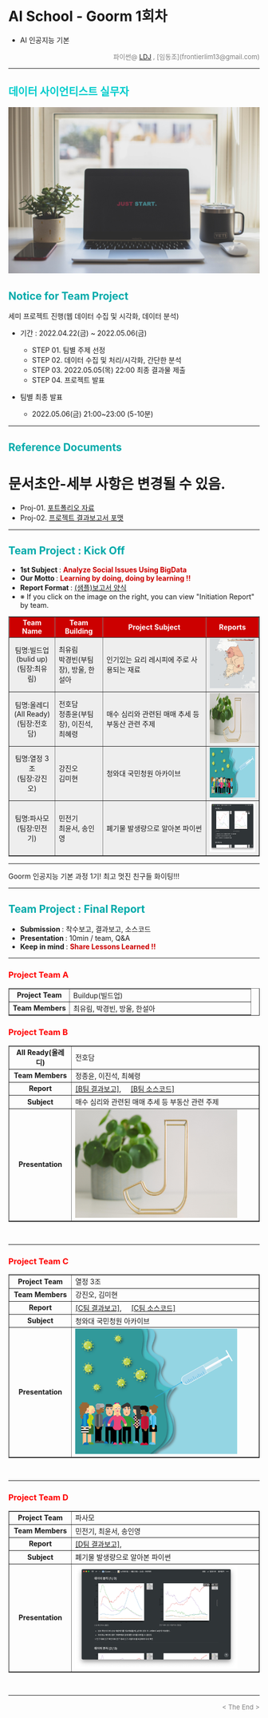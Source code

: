 
# AI School - Goorm 1회차
* AI 인공지능 기본

<div align='right'>
    <font size=2 color='gray'>파이썬@ <font color='blue'>
       <a href='https://www.facebook.com/dongjo.lim.7'>LDJ</a>
    </font>, [임동조](frontierlim13@gmail.com)</font></div>
<hr>

<h2><font color="#00CCCC"><b>데이터 사이언티스트 실무자</b></font></h2>

<img src="./images/just_start.jpg">

## <font color='#00AAAA'>Notice for Team Project</font>

세미 프로젝트 진행(웹 데이터 수집 및 시각화, 데이터 분석)
* 기간 : 2022.04.22(금) ~ 2022.05.06(금) <br>
  * STEP 01. 팀별 주제 선정 <br>
  * STEP 02. 데이터 수집 및 처리/시각화, 간단한 분석<br>
  * STEP 03. 2022.05.05(목) 22:00 최종 결과물 제출<br>
  * STEP 04. 프로젝트 발표<br>
  
* 팀별 최종 발표   <br>
  * 2022.05.06(금) 21:00~23:00 (5-10분)
<hr>

## <font color='#00AAAA'>Reference Documents</font>

# 문서초안-세부 사항은 변경될 수 있음.
- Proj-01. [포트폴리오 자료      ][proj-01]
- Proj-02. [프로젝트 결과보고서 포맷   ][proj-02]


[proj-01]:  ./docu/Goorm10_프로젝트보고서_포맷_OOO팀.docx "Go proj-01"
[proj-02]:  ./docu/팀별프로젝트수행_결과작성양식_kdigital.pptx "Go proj-02"

<hr>


##  <font color='#00AAAA'>Team Project : Kick Off</font>

- <b>1st Subject </b>: <font color='#CC0000'><b>Analyze Social Issues Using BigData </b></font>
- <b>Our Motto   </b>: <font color='#CC0000'><b>Learning by doing, doing by learning !! </b></font>
- <b>Report Format </b>: <a href="./docu/Goorm10_프로젝트보고서_포맷_OOO팀.docx">(샘플)보고서 양식</a>
- ※ If you click on the image on the right, you can view "Initiation Report" by team.


<div align="left">
<table border=1 bgcolor="#EEEEEE">
	<tr bgcolor="#CC0000">
		<td width="100">
		<div align="center"><font color="#FFFFFF"><b>Team Name</b></font></div>
		</td>
		<td width="100">
		<div align="center"><font color="#FFFFFF"><b>Team Building</b></font></div>
		</td>
		<td width="300">
		<div align="center"><font color="#FFFFFF"><b>Project Subject</b></font></div>
		</td>
		<td width="120">
		<div align="center"><font color="#FFFFFF"><b>Reports</b></font></div>
		</td>
	</tr>
	<tr>
		<td>
        <div align="center"> 팀명:빌드업(bulid up)<br/>(팀장:최유림)<br/> 
            <b></b>
		</div>
		</td>
		<td>
            <div align="left">최유림<br/>박경빈(부팀장), 방울, 한설아</div>
        </td>
		<td>
			<div align="left"> 인기있는 요리 레시피에 주로 사용되는 재료 </div></td>
		<td>
            <div align="center"> <a href="#">
				<img src='images/01_pic.png' width=200 height=100  alt="빌드업"></a>    
            </div>
        </td>
	</tr>
	<tr>
		<td>
        <div align="center"> 팀명:올레디(All Ready)<br/>(팀장:전호담)<br/> 
            <b></b>
		</div>
		</td>
		<td>
            <div align="left">전호담<br/>정종윤(부팀장), 이진석, 최혜령</div>
        </td>
		<td>
			<div align="left"> 매수 심리와 관련된 매매 추세 등 부동산 관련 주제 </div></td>
		<td>
            <div align="center"> <a href="#">
				<img src='images/02_image.jpg' width=200 height=100  alt="올레디"></a>    
            </div>
        </td>
	</tr>
	<tr>
		<td>
        <div align="center"> 팀명:열정 3조<br/>(팀장:강진오)<br/> 
            <b></b>
		</div>
		</td>
		<td>
            <div align="left">강진오<br/> 김미현 </div>
        </td>
		<td>
			<div align="left"> 청와대 국민청원 아카이브 </div></td>
		<td>
            <div align="center"><a href="#">
				<img src='images/03_LikeLion.png' width=200 height=100 alt="열정 3조"></a>    
            </div>
        </td>
	</tr>
	<tr>
		<td>
        <div align="center"> 팀명:파사모 <br/>(팀장:민전기)<br/> 
            <b></b>
		</div>
		</td>
		<td>
            <div align="left">민전기<br/> 최윤서, 송인영 </div>
        </td>
		<td>
			<div align="left"  > 폐기물 발생량으로 알아본 파이썬 </div></td>
		<td>
            <div align="center"> <a href="#">
				<img src='images/04_image.png' width=200 height=100 alt="파사모"></a>    
            </div>
        </td>
	</tr>
</table>
</div>
<hr>

Goorm 인공지능 기본 과정 1기! 최고 멋진 친구들 화이팅!!!
<hr>

##  <font color='#00AAAA'>Team Project : Final Report</font>
- <b>Submission   </b>: 착수보고, 결과보고, 소스코드
- <b>Presentation </b>: 10min / team, Q&A
- <b>Keep in mind </b>: <font color='#CC0000'><b> Share Lessons Learned !! </b></font>

<hr>

### <font color="red">Project Team A </font>

<div align="left" width=100%>
	<table border=1 width=100%>
		<tr>
			<td width="25%"><div align="center"><b>Project Team</b></div></td>
			<td width="75%"><div align="left"> Buildup(빌드업) </div>
			</td>
		</tr>
		<tr>
			<td><div align="center"><b>Team Members</b></div></td>
			<td><div align="left" > 최유림, 박경빈, 방울, 한설아 </div></td>
		</tr>
	</table>
</div>

### <font color="red">Project Team B </font>

<div align="left" width=100%>
<table border=1 width=100%>
	<tr>
		<td width="25%"><div align="center"><b>All Ready(올레디)</b></div></td>
		<td width="75%"><div align="left" > 전호담 </div></td>
	</tr>
	<tr>
		<td><div align="center"><b>Team Members</b></div></td>
		<td><div align="left" > 정종윤, 이진석, 최혜령 </div></td>
	</tr>
	<tr>
		<td><div align="center"><b>Report</b></div></td>
		<td>
			<div align="left" > 
				<a href="reports/Team_B_code/">[B팀 결과보고]</a>, &nbsp;&nbsp;&nbsp; 
				<a href="reports/Team_B_code/">[B팀 소스코드]</a>  
			</div>
		</td>
	</tr>
	<tr>
		<td><div align="center"><b>Subject</b></div></td>
		<td><div align="left" > 매수 심리와 관련된 매매 추세 등 부동산 관련 주제 </div></td>
	</tr>
	<tr>
		<td><div align="center"><b>Presentation</b></div></td>
		<td>
			<div align="left" >
				<a href="reports/Team_B_code/">
					<img src="images/02_image.jpg" width="90%">
				</a>
			</div>
		</td>
	</tr>
</table>
</div>
<br>
<hr>


### <font color="red">Project Team C </font>

<div align="left" width=100%>
<table border=1 width=100%>
	<tr>
		<td width="25%"><div align="center"><b>Project Team</b></div></td>
		<td width="75%"><div align="left" > 열정 3조 </div></td>
	</tr>
	<tr>
		<td><div align="center"><b>Team Members</b></div></td>
		<td><div align="left" > 강진오, 김미현 </div></td>
	</tr>
	<tr>
		<td><div align="center"><b>Report</b></div></td>
		<td>
			<div align="left" > 
				<a href="reports/#">[C팀 결과보고]</a>, &nbsp;&nbsp;&nbsp; 
				<a href="reports/Team_D_code">[C팀 소스코드]</a>  
			</div>
		</td>
	</tr>
	<tr>
		<td><div align="center"><b>Subject</b></div></td>
		<td><div align="left" > 청와대 국민청원 아카이브 </div></td>
	</tr>
	<tr>
		<td><div align="center"><b>Presentation</b></div></td>
		<td>
			<div align="left" >
				<a href="#">
					<img src="images/03_LikeLion.png" width="90%">
				</a>
			</div>
		</td>
	</tr>
</table>
</div>
<br>
<hr>

### <font color="red">Project Team D </font>

<div align="left" width=100%>
<table border=1 width=100%>
	<tr>
		<td width="25%"><div align="center"><b>Project Team</b></div></td>
		<td width="75%"><div align="left" > 파사모 </div></td>
	</tr>
	<tr>
		<td><div align="center"><b>Team Members</b></div></td>
		<td><div align="left" > 민전기, 최윤서, 송인영 </div></td>
	</tr>
	<tr>
		<td><div align="center"><b>Report</b></div></td>
		<td>
			<div align="left" > 
				<a href="">[D팀 결과보고]</a>, &nbsp;&nbsp;&nbsp; 
			</div>
		</td>		
	</tr>
	<tr>
		<td><div align="center"><b>Subject</b></div></td>
		<td><div align="left" > 폐기물 발생량으로 알아본 파이썬 </div></td>
	</tr>
	<tr>
		<td><div align="center"><b>Presentation</b></div></td>
		<td>
			<div align="left" >
				<a href="#">
					<img src="images/04_image.png" width="90%">
				</a>
			</div>
		</td>
	</tr>
</table>
</div>
<br>
<hr>
<div align='right'><font size=2 color='gray'> &lt; The End &gt; </font></div>
